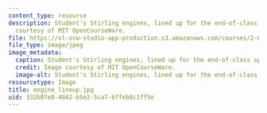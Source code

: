 ```yaml
---
content_type: resource
description: Student's Stirling engines, lined up for the end-of-class spinoff. Image
  courtesy of MIT OpenCourseWare.
file: https://ol-ocw-studio-app-production.s3.amazonaws.com/courses/2-670-mechanical-engineering-tools-january-iap-2004/332b07e84842b5e25ca76ffeb8c1ff5e_engine_lineup.jpg
file_type: image/jpeg
image_metadata:
  caption: Student's Stirling engines, lined up for the end-of-class spinoff.
  credit: Image courtesy of MIT OpenCourseWare.
  image-alt: Student's Stirling engines, lined up for the end-of-class spinoff.
resourcetype: Image
title: engine_lineup.jpg
uid: 332b07e8-4842-b5e2-5ca7-6ffeb8c1ff5e
---
```

